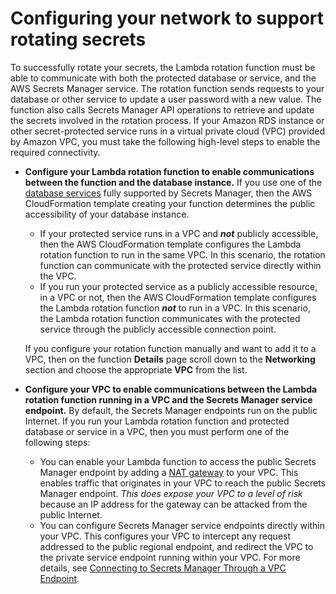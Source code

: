 # Configuring your network to support rotating secrets<a name="rotation-network-rqmts"></a>

To successfully rotate your secrets, the Lambda rotation function must be able to communicate with both the protected database or service, and the AWS Secrets Manager service\. The rotation function sends requests to your database or other service to update a user password with a new value\. The function also calls Secrets Manager API operations to retrieve and update the secrets involved in the rotation process\. If your Amazon RDS instance or other secret\-protected service runs in a virtual private cloud \(VPC\) provided by Amazon VPC, you must take the following high\-level steps to enable the required connectivity\.
+ **Configure your Lambda rotation function to enable communications between the function and the database instance\.** If you use one of the [database services](intro.md#full-rotation-support) fully supported by Secrets Manager, then the AWS CloudFormation template creating your function determines the public accessibility of your database instance\.
  + If your protected service runs in a VPC and ***not*** publicly accessible, then the AWS CloudFormation template configures the Lambda rotation function to run in the same VPC\. In this scenario, the rotation function can communicate with the protected service directly within the VPC\.
  + If you run your protected service as a publicly accessible resource, in a VPC or not, then the AWS CloudFormation template configures the Lambda rotation function ***not*** to run in a VPC\. In this scenario, the Lambda rotation function communicates with the protected service through the publicly accessible connection point\. 

  If you configure your rotation function manually and want to add it to a VPC, then on the function **Details** page scroll down to the **Networking** section and choose the appropriate **VPC** from the list\.
+ **Configure your VPC to enable communications between the Lambda rotation function running in a VPC and the Secrets Manager service endpoint\.** By default, the Secrets Manager endpoints run on the public Internet\. If you run your Lambda rotation function and protected database or service in a VPC, then you must perform one of the following steps:
  + You can enable your Lambda function to access the public Secrets Manager endpoint by adding a [NAT gateway](https://docs.aws.amazon.com/vpc/latest/userguide/vpc-nat.html) to your VPC\. This enables traffic that originates in your VPC to reach the public Secrets Manager endpoint\. *This does expose your VPC to a level of risk* because an IP address for the gateway can be attacked from the public Internet\.
  + You can configure Secrets Manager service endpoints directly within your VPC\. This configures your VPC to intercept any request addressed to the public regional endpoint, and redirect the VPC to the private service endpoint running within your VPC\. For more details, see [Connecting to Secrets Manager Through a VPC Endpoint](vpc-endpoint-overview.html#vpc-endpoint)\.